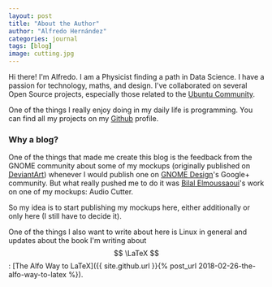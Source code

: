 ```yaml
---
layout: post
title: "About the Author"
author: "Alfredo Hernández"
categories: journal
tags: [blog]
image: cutting.jpg
---
```


Hi there! I'm Alfredo. I am a Physicist finding a path in Data Science. I have a passion for technology, maths, and design. I've collaborated on several Open Source projects, especially those related to the <a href="https://wiki.ubuntu.com/aldomann" target="_blank">Ubuntu Community</a>.

One of the things I really enjoy doing in my daily life is programming. You can find all my projects on my <a href="http://github.com/aldomann" target="_blank">Github</a> profile.

### Why a blog?

One of the things that made me create this blog is the feedback from the GNOME community about some of my mockups (originally published on <a href="https://aldomann.deviantart.com/gallery/45668852/Mockups" target="_blank">DeviantArt</a>) whenever I would publish one on <a href="https://plus.google.com/communities/116790799251153536343" target="_blank">GNOME Design</a>'s Google+ community. But what really pushed me to do it was <a href="https://plus.google.com/+BilalElMoussaoui" target="_blank">Bilal Elmoussaoui</a>'s work on one of my mockups: Audio Cutter.

So my idea is to start publishing my mockups here, either additionally or only here (I still have to decide it).

One of the things I also want to write about here is Linux in general and updates about the book I'm writing about $$ \LaTeX $$: [The Alfo Way to LaTeX]({{ site.github.url }}{% post_url 2018-02-26-the-alfo-way-to-latex %}).
